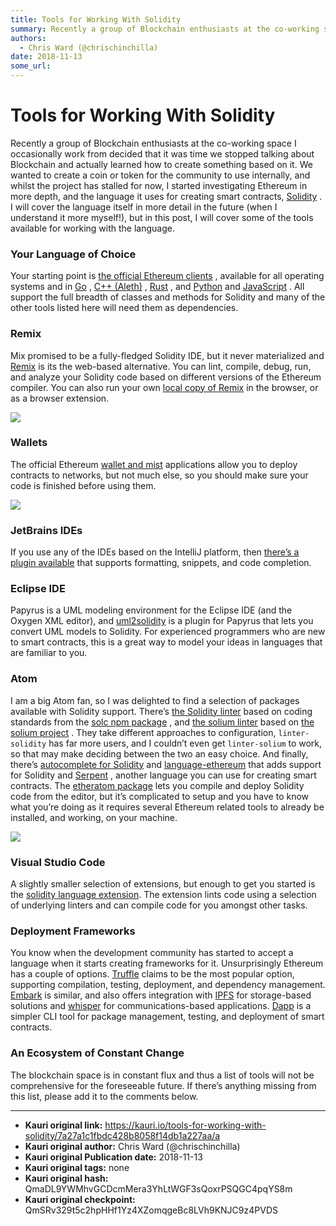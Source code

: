 ```yaml
---
title: Tools for Working With Solidity
summary: Recently a group of Blockchain enthusiasts at the co-working space I occasionally work from decided that it was time we stopped talking about Blockchain and actually learned how to create something based on it. We wanted to create a coin or token for the community to use internally, and whilst the project has stalled for now, I started investigating Ethereum in more depth, and the language it uses for creating smart contracts, Solidity . I will cover the language itself in more detail in the fut
authors:
  - Chris Ward (@chrischinchilla)
date: 2018-11-13
some_url: 
---
```


# Tools for Working With Solidity



Recently a group of Blockchain enthusiasts at the co-working space I occasionally work from decided that it was time we stopped talking about Blockchain and actually learned how to create something based on it.
We wanted to create a coin or token for the community to use internally, and whilst the project has stalled for now, I started investigating Ethereum in more depth, and the language it uses for creating smart contracts, [Solidity](http://solidity.readthedocs.io/en/develop/index.html) . I will cover the language itself in more detail in the future (when I understand it more myself!), but in this post, I will cover some of the tools available for working with the language.

### Your Language of Choice
Your starting point is [the official Ethereum clients](https://www.ethereum.org/cli) , available for all operating systems and in [Go](https://github.com/ethereum/go-ethereum) , [C++ (Aleth)](https://github.com/ethereum/aleth) , [Rust](https://github.com/paritytech/parity) , and [Python](https://github.com/ethereum/pyethereum) and [JavaScript](https://github.com/ethereum/web3.js/) . All support the full breadth of classes and methods for Solidity and many of the other tools listed here will need them as dependencies.

### Remix
Mix promised to be a fully-fledged Solidity IDE, but it never materialized and [Remix](https://remix.ethereum.org/) is its the web-based alternative. You can lint, compile, debug, run, and analyze your Solidity code based on different versions of the Ethereum compiler. You can also run your own [local copy of Remix](https://github.com/ethereum/browser-solidity) in the browser, or as a browser extension.

![](https://cdn-images-1.medium.com/max/1600/0*YHxKtAdf92nd3PT2.jpg)


### Wallets
The official Ethereum [wallet and mist](https://github.com/ethereum/mist) applications allow you to deploy contracts to networks, but not much else, so you should make sure your code is finished before using them.

![](https://cdn-images-1.medium.com/max/1600/0*WPy00wrYBo3QAX5L.jpg)


### JetBrains IDEs
If you use any of the IDEs based on the IntelliJ platform, then [there’s a plugin available](https://plugins.jetbrains.com/plugin/9475-intellij-solidity) that supports formatting, snippets, and code completion.

### Eclipse IDE
Papyrus is a UML modeling environment for the Eclipse IDE (and the Oxygen XML editor), and [uml2solidity](https://github.com/UrsZeidler/uml2solidity) is a plugin for Papyrus that lets you convert UML models to Solidity. For experienced programmers who are new to smart contracts, this is a great way to model your ideas in languages that are familiar to you.

### Atom
I am a big Atom fan, so I was delighted to find a selection of packages available with Solidity support.
There’s [the Solidity linter](https://atom.io/packages/linter-solidity) based on coding standards from the [solc npm package](https://www.npmjs.com/package/solc) , and [the solium linter](https://atom.io/packages/linter-solium) based on [the solium project](https://github.com/duaraghav8/Solium) . They take different approaches to configuration, `linter-solidity` has far more users, and I couldn’t even get `linter-solium` to work, so that may make deciding between the two an easy choice. And finally, there’s [autocomplete for Solidity](https://atom.io/packages/autocomplete-solidity) and [language-ethereum](https://atom.io/packages/language-ethereum) that adds support for Solidity and [Serpent](https://github.com/ethereum/wiki/wiki/Serpent) , another language you can use for creating smart contracts.
The [etheratom package](https://atom.io/packages/etheratom) lets you compile and deploy Solidity code from the editor, but it’s complicated to setup and you have to know what you’re doing as it requires several Ethereum related tools to already be installed, and working, on your machine.

![](https://cdn-images-1.medium.com/max/1600/0*9T7rAE7LdBxqgOnB.jpg)

### Visual Studio Code
A slightly smaller selection of extensions, but enough to get you started is the [solidity language extension](https://marketplace.visualstudio.com/items?itemName=JuanBlanco.solidity). The extension lints code using a selection of underlying linters and can compile code for you amongst other tasks.

### Deployment Frameworks
You know when the development community has started to accept a language when it starts creating frameworks for it. Unsurprisingly Ethereum has a couple of options.
 [Truffle](http://truffleframework.com/) claims to be the most popular option, supporting compilation, testing, deployment, and dependency management.
 [Embark](https://github.com/iurimatias/embark-framework) is similar, and also offers integration with [IPFS](http://ipfs.io/) for storage-based solutions and [whisper](https://github.com/ethereum/wiki/wiki/Whisper) for communications-based applications.
 [Dapp](https://github.com/dapphub/) is a simpler CLI tool for package management, testing, and deployment of smart contracts.

### An Ecosystem of Constant Change
The blockchain space is in constant flux and thus a list of tools will not be comprehensive for the foreseeable future. If there’s anything missing from this list, please add it to the comments below.


---

- **Kauri original link:** https://kauri.io/tools-for-working-with-solidity/7a27a1c1fbdc428b8058f14db1a227aa/a
- **Kauri original author:** Chris Ward (@chrischinchilla)
- **Kauri original Publication date:** 2018-11-13
- **Kauri original tags:** none
- **Kauri original hash:** QmaDL9YWMhvGCDcmMera3YhLtWGF3sQoxrPSQGC4pqYS8m
- **Kauri original checkpoint:** QmSRv329t5c2hpHHf1Yz4XZomqgeBc8LVh9KNJC9z4PVDS



